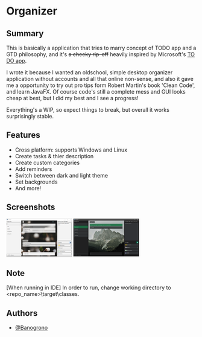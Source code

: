 # Organizer

## Summary

This is basically a application that tries to marry concept of TODO app and a GTD philosophy, and it's ~~a cheeky rip-off~~ heavily inspired by 
Microsoft's [TO DO app](https://todo.microsoft.com/tasks/). 

I wrote it because I wanted an oldschool, simple desktop organizer application without accounts and all that online non-sense, and also it gave me a opportunity to try out pro tips form Robert Martin's book 'Clean Code', and learn JavaFX. Of course code's still a complete mess and GUI looks cheap at best, 
but I did my best and I see a progress! 

Everything's a WIP, so expect things to break, but overall it works surprisingly stable. 
## Features

- Cross platform: supports Windows and Linux
- Create tasks & thier description 
- Create custom categories 
- Add reminders 
- Switch between dark and light theme
- Set backgrounds
- And more!
  
## Screenshots

<img style="height:100px; width: auto;" src="ss/organizer_light.png">  

<img style="height:100px; width: auto;" src="ss/organizer_dark.png">

## Note
  
  [When running in IDE] In order to run, change working directory to <repo_name>\target\classes.

## Authors

- [@Banogrono](https://github.com/Banogrono)

  
